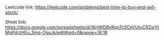 Leetcode link: https://leetcode.com/problems/best-time-to-buy-and-sell-stock/

Sheet link: https://docs.google.com/spreadsheets/d/16mWD8yRqn7c5CeVUtvCRZwYtMgPdrzHEu_3mg-OgsJk/edit#gid=0&range=18:18